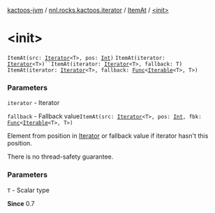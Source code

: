 [kactoos-jvm](../../index.md) / [nnl.rocks.kactoos.iterator](../index.md) / [ItemAt](index.md) / [&lt;init&gt;](.)

# &lt;init&gt;

`ItemAt(src: `[`Iterator`](https://kotlinlang.org/api/latest/jvm/stdlib/kotlin.collections/-iterator/index.html)`<T>, pos: `[`Int`](https://kotlinlang.org/api/latest/jvm/stdlib/kotlin/-int/index.html)`)`
`ItemAt(iterator: `[`Iterator`](https://kotlinlang.org/api/latest/jvm/stdlib/kotlin.collections/-iterator/index.html)`<T>)``ItemAt(iterator: `[`Iterator`](https://kotlinlang.org/api/latest/jvm/stdlib/kotlin.collections/-iterator/index.html)`<T>, fallback: T)`
`ItemAt(iterator: `[`Iterator`](https://kotlinlang.org/api/latest/jvm/stdlib/kotlin.collections/-iterator/index.html)`<T>, fallback: `[`Func`](../../nnl.rocks.kactoos/-func/index.md)`<`[`Iterable`](https://kotlinlang.org/api/latest/jvm/stdlib/kotlin.collections/-iterable/index.html)`<T>, T>)`

### Parameters

`iterator` - Iterator

`fallback` - Fallback value`ItemAt(src: `[`Iterator`](https://kotlinlang.org/api/latest/jvm/stdlib/kotlin.collections/-iterator/index.html)`<T>, pos: `[`Int`](https://kotlinlang.org/api/latest/jvm/stdlib/kotlin/-int/index.html)`, fbk: `[`Func`](../../nnl.rocks.kactoos/-func/index.md)`<`[`Iterable`](https://kotlinlang.org/api/latest/jvm/stdlib/kotlin.collections/-iterable/index.html)`<T>, T>)`

Element from position in [Iterator](https://kotlinlang.org/api/latest/jvm/stdlib/kotlin.collections/-iterator/index.html)
or fallback value if iterator hasn't this position.

There is no thread-safety guarantee.

### Parameters

`T` - Scalar type

**Since**
0.7

